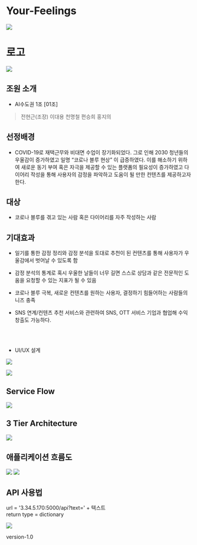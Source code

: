# Your-Feelings
![](./README_media/poster.png)



# 로고
![](./README_media/main_logo.png)
## 조원 소개
- AI수도권 1조 [01조]
> 전현근(조장)
> 이대용
> 천명철
> 편승희
> 홍지의

## 선정배경 
- COVID-19로 재택근무와 비대면 수업이 장기화되었다. 그로 인해 2030 청년들의 우울감이 증가하였고 일명 “코로나 블루 현상” 이 급증하였다. 이를 해소하기 위하여 새로운 동기 부여 혹은 자극을 제공할 수 있는 플랫폼의 필요성이 증가하였고 다이어리 작성을 통해 사용자의 감정을 파악하고 도움이 될 만한 컨텐츠를 제공하고자 한다. 

## 대상 
- 코로나 블루를 겪고 있는 사람 혹은 다이어리를 자주 작성하는 사람 

## 기대효과 

- 일기를 통한 감정 정리와 감정 분석을 토대로 추천이 된 컨텐츠를 통해 사용자가 우울감에서 벗어날 수 있도록 함 

- 감정 분석의 통계로 혹시 우울한 날들이 너무 길면 스스로 상담과 같은 전문적인 도움을 요청할 수 있는 지표가 될 수 있음 

- 코로나 블루 극복, 새로운 컨텐츠를 원하는 사용자, 결정하기 힘들어하는 사람들의 니즈 충족 

- SNS 연계/컨텐츠 추천 서비스와 관련하여 SNS, OTT 서비스 기업과 협업해 수익 창출도 가능하다.

<br><br>
- UI/UX 설계

![](./README_media/%EC%9B%B9%201920%20%E2%80%93%201.png)

![](./README_media/%EC%9B%B9%201920%20%E2%80%93%202.png)

## Service Flow
![](./README_media/flow.png)

## 3 Tier Architecture
![](./README_media/architecture.png)

## 애플리케이션 흐름도
![](./README_media/flow2.png)
![](./README_media/flow3.png)


## API 사용법
url = '3.34.5.170:5000/api?text=' + 텍스트  
return type = dictionary  

![](./README_media/캡처.png)


version-1.0
